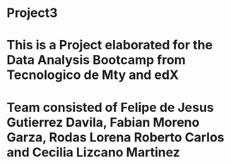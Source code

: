 # Project3

# This is a Project elaborated for the Data Analysis Bootcamp from Tecnologico de Mty and edX
# Team consisted of Felipe de Jesus Gutierrez Davila, Fabian Moreno Garza, Rodas Lorena Roberto Carlos and Cecilia Lizcano Martinez
